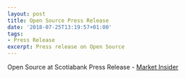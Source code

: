 ```yaml
---
layout: post
title: Open Source Press Release 
date: '2018-07-25T13:19:57+01:00'
tags:
- Press Release
excerpt: Press release on Open Source
---
```

Open Source at Scotiabank Press Release - [Market Insider][1]

[1]:	https://markets.businessinsider.com/news/stocks/scotiabank-to-share-proprietary-software-development-accelerator-with-open-source-community-1027400825

